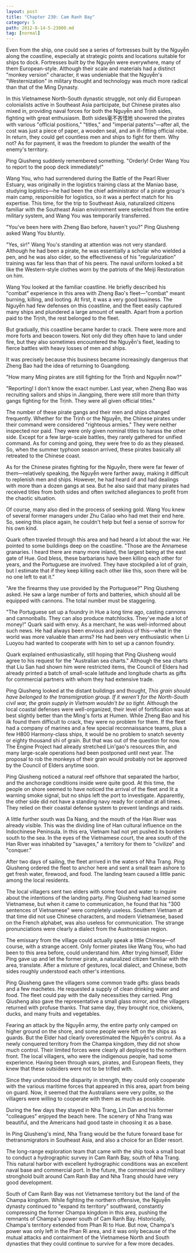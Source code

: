 ```yaml
---
layout: post
title: "Chapter 230: Cam Ranh Bay"
category: 5
path: 2012-8-14-5-23000.md
tag: [normal]
---
```


Even from the ship, one could see a series of fortresses built by the Nguyễn along the coastline, especially at strategic points and locations suitable for ships to dock. Fortresses built by the Nguyễn were everywhere, many of them European-style. Although their scale and materials had a distinct "monkey version" character, it was undeniable that the Nguyễn's "Westernization" in military thought and technology was much more radical than that of the Ming Dynasty.

In this Vietnamese North-South dynastic struggle, not only did European colonialists active in Southeast Asia participate, but Chinese pirates also mixed in, providing naval forces for both the Nguyễn and Trịnh sides, fighting with great enthusiasm. Both sides毫不吝惜地 showered the pirates with various "official positions," "titles," and "imperial patents"—after all, the cost was just a piece of paper, a wooden seal, and an ill-fitting official robe. In return, they could get countless men and ships to fight for them. Why not? As for payment, it was the freedom to plunder the wealth of the enemy's territory.

Ping Qiusheng suddenly remembered something. "Orderly! Order Wang You to report to the poop deck immediately!"

Wang You, who had surrendered during the Battle of the Pearl River Estuary, was originally in the logistics training class at the Maniao base, studying logistics—he had been the chief administrator of a pirate group's main camp, responsible for logistics, so it was a perfect match for his expertise. This time, for the trip to Southeast Asia, naturalized citizens familiar with the Southeast Asian environment were selected from the entire military system, and Wang You was temporarily transferred.

"You've been here with Zheng Bao before, haven't you?" Ping Qiusheng asked Wang You bluntly.

"Yes, sir!" Wang You's standing at attention was not very standard. Although he had been a pirate, he was essentially a scholar who wielded a pen, and he was also older, so the effectiveness of his "regularization" training was far less than that of his peers. The naval uniform looked a bit like the Western-style clothes worn by the patriots of the Meiji Restoration on him.

Wang You looked at the familiar coastline. He briefly described his "combat" experience in this area with Zheng Bao's fleet—"combat" meant burning, killing, and looting. At first, it was a very good business. The Nguyễn had few defenses on this coastline, and the fleet easily captured many ships and plundered a large amount of wealth. Apart from a portion paid to the Trịnh, the rest belonged to the fleet.

But gradually, this coastline became harder to crack. There were more and more forts and beacon towers. Not only did they often have to land under fire, but they also sometimes encountered the Nguyễn's fleet, leading to fierce battles with heavy losses of men and ships.

It was precisely because this business became increasingly dangerous that Zheng Bao had the idea of returning to Guangdong.

"How many Ming pirates are still fighting for the Trịnh and Nguyễn now?"

"Reporting! I don't know the exact number. Last year, when Zheng Bao was recruiting sailors and ships in Jiangping, there were still more than thirty gangs fighting for the Trịnh. They were all given official titles."

The number of these pirate gangs and their men and ships changed frequently. Whether for the Trịnh or the Nguyễn, the Chinese pirates under their command were considered "righteous armies." They were neither inspected nor paid. They were only given nominal titles to harass the other side. Except for a few large-scale battles, they rarely gathered for unified command. As for coming and going, they were free to do as they pleased. So, when the summer typhoon season arrived, these pirates basically all retreated to the Chinese coast.

As for the Chinese pirates fighting for the Nguyễn, there were far fewer of them—relatively speaking, the Nguyễn were farther away, making it difficult to replenish men and ships. However, he had heard of and had dealings with more than a dozen gangs at sea. But he also said that many pirates had received titles from both sides and often switched allegiances to profit from the chaotic situation.

Of course, many also died in the process of seeking gold. Wang You knew of several former managers under Zhu Cailao who had met their end here. So, seeing this place again, he couldn't help but feel a sense of sorrow for his own kind.

Quark often traveled through this area and had heard a lot about the war. He pointed to some buildings deep on the coastline. "Those are the Annamese granaries. I heard there are many more inland, the largest being at the east gate of Hue. God bless, these barbarians have been killing each other for years, and the Portuguese are involved. They have stockpiled a lot of grain, but I estimate that if they keep killing each other like this, soon there will be no one left to eat it."

"Are the firearms they use provided by the Portuguese?" Ping Qiusheng asked. He saw a large number of forts and batteries, which should all be equipped with cannons. The total number must be staggering.

"The Portuguese set up a foundry in Hue a long time ago, casting cannons and cannonballs. They can also produce matchlocks. They've made a lot of money!" Quark said with envy. As a merchant, he was well-informed about such news. He had always been envious and jealous of this—what in the world was more valuable than arms? He had been very enthusiastic when Li Luoyou had wanted to cooperate with him to set up a cannon foundry.

Quark explained enthusiastically, still hoping that Ping Qiusheng would agree to his request for the "Australian sea charts." Although the sea charts that Liu San had shown him were restricted items, the Council of Elders had already printed a batch of small-scale latitude and longitude charts as gifts for commercial partners with whom they had extensive trade.

Ping Qiusheng looked at the distant buildings and thought, *This grain should have belonged to the transmigration group. If it weren't for the North-South civil war, the grain supply in Vietnam wouldn't be so tight.* Although the local coastal defenses were well-organized, their level of fortification was at best slightly better than the Ming's forts at Humen. While Zheng Bao and his ilk found them difficult to crack, they were no problem for them. If the fleet had a company of marines and a few special reconnaissance teams, plus a few H800 Harmony-class ships, it would be no problem to snatch seventy or eighty thousand shi of grain. But that was out of the question for now. The Engine Project had already stretched Lin'gao's resources thin, and many large-scale operations had been postponed until next year. The proposal to rob the monkeys of their grain would probably not be approved by the Council of Elders anytime soon.

Ping Qiusheng noticed a natural reef offshore that separated the harbor, and the anchorage conditions inside were quite good. At this time, the people on shore seemed to have noticed the arrival of the fleet and lit a warning smoke signal, but no ships left the port to investigate. Apparently, the other side did not have a standing navy ready for combat at all times. They relied on their coastal defense system to prevent landings and raids.

A little further south was Da Nang, and the mouth of the Han River was already visible. This was the dividing line of Han cultural influence on the Indochinese Peninsula. In this era, Vietnam had not yet pushed its borders south to the sea. In the eyes of the Vietnamese court, the area south of the Han River was inhabited by "savages," a territory for them to "civilize" and "conquer."

After two days of sailing, the fleet arrived in the waters of Nha Trang. Ping Qiusheng ordered the fleet to anchor here and sent a small team ashore to get fresh water, firewood, and food. The landing team caused a little panic among the local residents.

The local villagers sent two elders with some food and water to inquire about the intentions of the landing party. Ping Qiusheng had learned some Vietnamese, but when it came to communication, he found that his "300 sentences of Vietnamese" were completely useless. Southern Vietnam at that time did not use Chinese characters, and modern Vietnamese, based on the French alphabet, was also useless for communication. The strange pronunciations were clearly a dialect from the Austronesian region.

The emissary from the village could actually speak a little Chinese—of course, with a strange accent. Only former pirates like Wang You, who had been to this area before, could understand him. After trying himself, Elder Ping gave up and let the former pirate, a naturalized citizen familiar with the area, translate. After a mixture of gestures, local dialect, and Chinese, both sides roughly understood each other's intentions.

Ping Qiusheng gave the villagers some common trade gifts: glass beads and a few machetes. He requested a supply of clean drinking water and food. The fleet could pay with the daily necessities they carried. Ping Qiusheng also gave the representative a small glass mirror, and the villagers returned with profuse thanks. That same day, they brought rice, chickens, ducks, and many fruits and vegetables.

Fearing an attack by the Nguyễn army, the entire party only camped on higher ground on the shore, and some people were left on the ships as guards. But the Elder had clearly overestimated the Nguyễn's control. As a newly conquered territory from the Champa kingdom, they did not show much control. Their limited forces were clearly all deployed to the northern front. The local villagers, who were the indigenous people, had some experience. Having been through wars, pirates, and European fleets, they knew that these outsiders were not to be trifled with.

Since they understood the disparity in strength, they could only cooperate with the various maritime forces that appeared in this area, apart from being on guard. Now, it seemed that the Australians were very polite, so the villagers were willing to cooperate with them as much as possible.

During the few days they stayed in Nha Trang, Lin Dan and his former "colleagues" enjoyed the beach here. The scenery of Nha Trang was beautiful, and the Americans had good taste in choosing it as a base.

In Ping Qiusheng's mind, Nha Trang would be the future forward base for thetransmigrators in Southeast Asia, and also a choice for an Elder resort.

The long-range exploration team that came with the ship took a small boat to conduct a hydrographic survey in Cam Ranh Bay, south of Nha Trang. This natural harbor with excellent hydrographic conditions was an excellent naval base and commercial port. In the future, the commercial and military stronghold built around Cam Ranh Bay and Nha Trang should have very good development.

South of Cam Ranh Bay was not Vietnamese territory but the land of the Champa kingdom. While fighting the northern offensive, the Nguyễn dynasty continued to "expand its territory" southward, constantly compressing the former Champa kingdom in this area, pushing the remnants of Champa's power south of Cam Ranh Bay. Historically, Champa's territory extended from Phan Ri to Hue. But now, Champa's power was only left in the Phan Ri area, and it was only because of the mutual attacks and containment of the Vietnamese North and South dynasties that they could continue to survive for a few more decades.